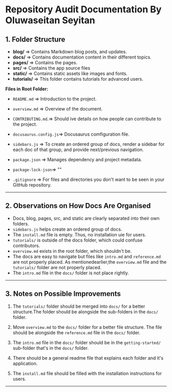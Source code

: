 # Repository Audit Documentation By Oluwaseitan Seyitan

## 1. Folder Structure
- **blog/** => Contains Markdown blog posts, and updates.
- **docs/** => Contains documentation content in their different topics.
- **pages/** => Contains the pages.
- **src/** => Contains the app source files
- **static/** => Contains static assets like images and fonts.
- **tutorials/** => This folder contains tutorials for advanced users.

**Files in Root Folder:**
- `README.md` => Introduction to the project.
- `overview.md` => Overview of the document.
- `CONTRIBUTING.md`.=> Should ive details on how people can contribute to the project.
- `docusaurus.config.js`=> Docusaurus comfiguration file.
- `sidebars.js` => To create an ordered group of docs, render a sidebar for each doc of that group, and provide next/previous navigation.

- `package.json` => Manages dependency and project metadata.
- `package-lock-json`=> ""
- `.gitignore` => For files and directories you don't want to be seen in your GitHub repository.
---



## 2. Observations on How Docs Are Organised
- Docs, blog, pages, src, and static are clearly separated into their own folders.
- `sidebars.js` helps create an ordered group of docs.
- The `install.md` file is empty. Thus, no installation uie for users.
- `tutorials/` is outside of the docs folder, which could confuse contributors.
- `overview.md` exists in the root folder, which shouldn't be.
- The docs are easy to navigate but files like `intro.md` and `reference.md` are not properly placed. As mentionedearlier,the `overview.md` file and the `tutorials/` folder are not properly placed.
- The `intro.md` file in the `docs/` folder is not place rightly.
---

## 3. Notes on Possible Improvements
1. The `tutorials/` folder should be merged into `docs/` for a better structure.The folder should be alongside the sub-folders in the `docs/` folder.
   
2. Move `overview.md` to the `docs/` folder for a better file structure. The file should be alongside the `reference.md` file in the `docs/` folder.
3. The `intro.md` file in the `docs/` folder should be in the `getting-started/` sub-folder that's in the `docs/` folder.
4. There should be a general readme file that explains each folder and it's application.
5. The `install.md` file should be filled with the installation instructions for users.
   

   


---
